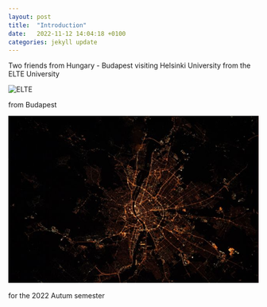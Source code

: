 ```yaml
---
layout: post
title:  "Introduction"
date:   2022-11-12 14:04:18 +0100
categories: jekyll update
---
```

Two friends from Hungary - Budapest visiting Helsinki University from the ELTE University

![ELTE](/pics/elte.png)

from Budapest


![BudapestbyNight](/docs/pics/BudapestbyNight.png)


for the 2022 Autum semester




